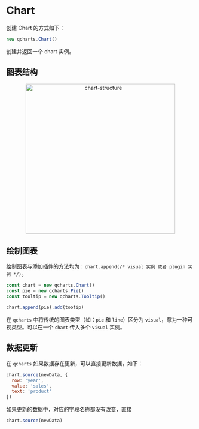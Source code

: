 # Chart

创建 Chart 的方式如下：

```javascript
new qcharts.Chart()
```

创建并返回一个 chart 实例。

<!-- `new qcharts.Chart()` 的流程如图。 -->

<!-- <p align="center"><img src="http://dpxr-graph-bed.oss-cn-beijing.aliyuncs.com/chart-flow.png" alt="chart-flow"></p> -->

## 图表结构

<p align="center"><img src="http://p6.qhimg.com/t0137055a27f367470b.png" alt="chart-structure" height="400"></p>

## 绘制图表

绘制图表与添加插件的方法均为：`chart.append(/* visual 实例 或者 plugin 实例 */)`。

```javascript
const chart = new qcharts.Chart()
const pie = new qcharts.Pie()
const tooltip = new qcharts.Tooltip()

chart.append(pie).add(tootip)
```

在 `qcharts` 中将传统的图表类型（如：`pie` 和 `line`）区分为 `visual`，意为一种可视类型。可以在一个 `chart` 传入多个 `visual` 实例。

## 数据更新

在 `qcharts` 如果数据存在更新，可以直接更新数据，如下：

```javascript
chart.source(newData, {
  row: 'year',
  value: 'sales',
  text: 'product'
})
```

如果更新的数据中，对应的字段名称都没有改变，直接

```javascript
chart.source(newData)
```
